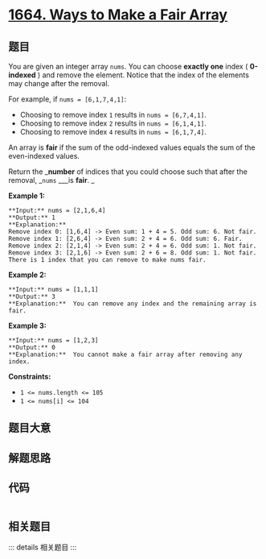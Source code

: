# [1664. Ways to Make a Fair Array](https://leetcode.com/problems/ways-to-make-a-fair-array)

## 题目

You are given an integer array `nums`. You can choose **exactly one** index (
**0-indexed** ) and remove the element. Notice that the index of the elements
may change after the removal.

For example, if `nums = [6,1,7,4,1]`:

  * Choosing to remove index `1` results in `nums = [6,7,4,1]`.
  * Choosing to remove index `2` results in `nums = [6,1,4,1]`.
  * Choosing to remove index `4` results in `nums = [6,1,7,4]`.

An array is **fair** if the sum of the odd-indexed values equals the sum of
the even-indexed values.

Return the _**number** of indices that you could choose such that after the
removal, _`nums` ___is **fair**. _



**Example 1:**

    
    
    **Input:** nums = [2,1,6,4]
    **Output:** 1
    **Explanation:**
    Remove index 0: [1,6,4] -> Even sum: 1 + 4 = 5. Odd sum: 6. Not fair.
    Remove index 1: [2,6,4] -> Even sum: 2 + 4 = 6. Odd sum: 6. Fair.
    Remove index 2: [2,1,4] -> Even sum: 2 + 4 = 6. Odd sum: 1. Not fair.
    Remove index 3: [2,1,6] -> Even sum: 2 + 6 = 8. Odd sum: 1. Not fair.
    There is 1 index that you can remove to make nums fair.
    

**Example 2:**

    
    
    **Input:** nums = [1,1,1]
    **Output:** 3
    **Explanation:**  You can remove any index and the remaining array is fair.
    

**Example 3:**

    
    
    **Input:** nums = [1,2,3]
    **Output:** 0
    **Explanation:**  You cannot make a fair array after removing any index.
    



**Constraints:**

  * `1 <= nums.length <= 105`
  * `1 <= nums[i] <= 104`


## 题目大意

## 解题思路

## 代码

```javascript

```

## 相关题目

::: details 相关题目
:::
